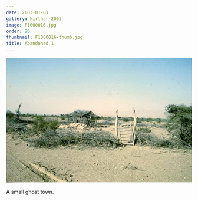 ```yaml
---
date: 2003-01-01
gallery: kirthar-2005
image: F1000016.jpg
order: 26
thumbnail: F1000016-thumb.jpg
title: Abandoned 1
---
```


![Abandoned 1](./F1000016.jpg)

A small ghost town.